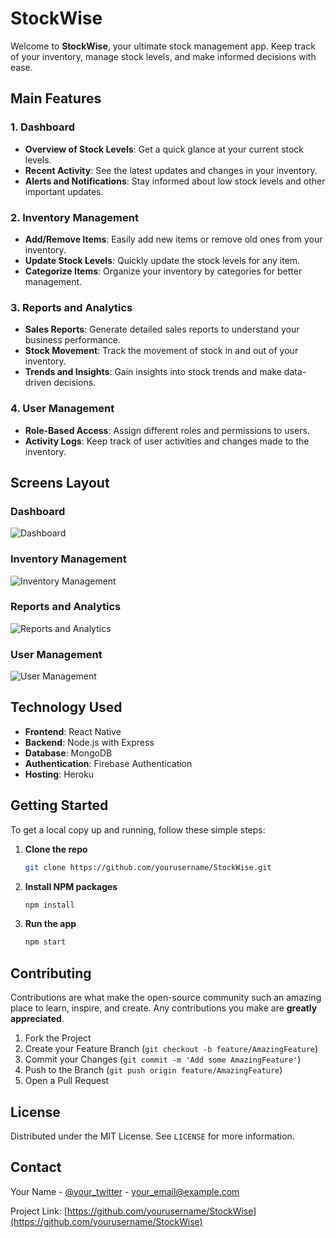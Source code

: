 # StockWise

Welcome to **StockWise**, your ultimate stock management app. Keep track of your inventory, manage stock levels, and make informed decisions with ease.

## Main Features

### 1. Dashboard
- **Overview of Stock Levels**: Get a quick glance at your current stock levels.
- **Recent Activity**: See the latest updates and changes in your inventory.
- **Alerts and Notifications**: Stay informed about low stock levels and other important updates.

### 2. Inventory Management
- **Add/Remove Items**: Easily add new items or remove old ones from your inventory.
- **Update Stock Levels**: Quickly update the stock levels for any item.
- **Categorize Items**: Organize your inventory by categories for better management.

### 3. Reports and Analytics
- **Sales Reports**: Generate detailed sales reports to understand your business performance.
- **Stock Movement**: Track the movement of stock in and out of your inventory.
- **Trends and Insights**: Gain insights into stock trends and make data-driven decisions.

### 4. User Management
- **Role-Based Access**: Assign different roles and permissions to users.
- **Activity Logs**: Keep track of user activities and changes made to the inventory.

## Screens Layout

### Dashboard
![Dashboard](screenshots/dashboard.png)

### Inventory Management
![Inventory Management](screenshots/inventory_management.png)

### Reports and Analytics
![Reports and Analytics](screenshots/reports_analytics.png)

### User Management
![User Management](screenshots/user_management.png)

## Technology Used

- **Frontend**: React Native
- **Backend**: Node.js with Express
- **Database**: MongoDB
- **Authentication**: Firebase Authentication
- **Hosting**: Heroku

## Getting Started

To get a local copy up and running, follow these simple steps:

1. **Clone the repo**
    ```sh
    git clone https://github.com/yourusername/StockWise.git
    ```
2. **Install NPM packages**
    ```sh
    npm install
    ```
3. **Run the app**
    ```sh
    npm start
    ```

## Contributing

Contributions are what make the open-source community such an amazing place to learn, inspire, and create. Any contributions you make are **greatly appreciated**.

1. Fork the Project
2. Create your Feature Branch (`git checkout -b feature/AmazingFeature`)
3. Commit your Changes (`git commit -m 'Add some AmazingFeature'`)
4. Push to the Branch (`git push origin feature/AmazingFeature`)
5. Open a Pull Request

## License

Distributed under the MIT License. See `LICENSE` for more information.

## Contact

Your Name - [@your_twitter](https://twitter.com/your_twitter) - your_email@example.com

Project Link: [https://github.com/yourusername/StockWise](https://github.com/yourusername/StockWise)